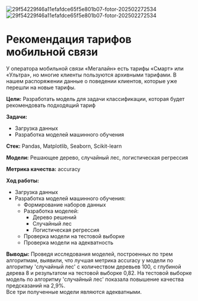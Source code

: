 ![29f54229f46a11efafdce65f5e801b07-fotor-202502272534](https://github.com/user-attachments/assets/287a5c8f-8d7e-4e25-8b49-597b62687ba5)
![29f54229f46a11efafdce65f5e801b07-fotor-202502272534](https://github.com/user-attachments/assets/e65e09ac-ad3e-46dd-9b9c-0a4b8714bee7)
# Рекомендация тарифов мобильной связи
У оператора мобильной связи «Мегалайн» есть тарифы «Смарт» или «Ультра», но многие клиенты пользуются архивными тарифами. В нашем распоряжении данные о поведении клиентов, которые уже перешли на новые тарифы.

**Цели:** Разработать модель для задачи классификации, которая будет рекомендовать подходящий тариф

**Задачи:**  
- Загрузка данных  
- Разработка моделей машинного обучения  
  
**Стек:**  Pandas, Matplotlib, Seaborn, Scikit-learn

**Модели:** Решающее дерево, случайный лес, логистическая регрессия

**Метрика качества:** accuracy

**Ход работы:**  
- Загрузка данных
- Разработка моделей машинного обучения:
  - Формирование наборов данных
  - Разработка моделей:
    - Дерево решений
    - Случайный лес
    - Логистическая регрессия
  - Проверка модели на тестовой выборке
  - Проверка модели на адекватность
      
**Выводы:**
Проведя исследования моделей, построенных по трем алгоритмам, выявили, что лучшая метрика accuracy у модели по алгоритму 'случайный лес' с количеством деревьев 100, с глубиной дерева 8 и результатом на тестовой выборке 0,82. 
На тестовой выборке модель по алгоритму 'случайный лес' показала повышение качества предсказаний на 2,9%.  
Все три полученные модели являются адекватными.


